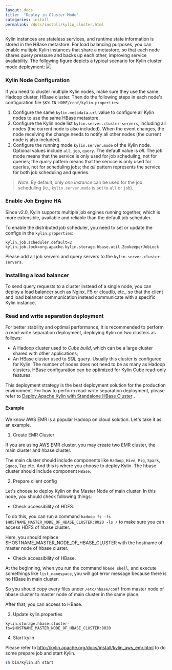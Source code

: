 ```yaml
---
layout: docs
title:  "Deploy in Cluster Mode"
categories: install
permalink: /docs/install/kylin_cluster.html
---
```



Kylin instances are stateless services, and runtime state information is stored in the HBase metastore. For load balancing purposes, you can enable multiple Kylin instances that share a metastore, so that each node shares query pressure and backs up each other, improving service availability. The following figure depicts a typical scenario for Kylin cluster mode deployment:
![](/images/install/kylin_server_modes.png)



### Kylin Node Configuration

If you need to cluster multiple Kylin nodes, make sure they use the same Hadoop cluster, HBase cluster. Then do the following steps in each node's configuration file `$KYLIN_HOME/conf/kylin.properties`:

1. Configure the same `kylin.metadata.url` value to configure all Kylin nodes to use the same HBase metastore.
2. Configure the Kylin node list `kylin.server.cluster-servers`, including all nodes (the current node is also included). When the event changes, the node receiving the change needs to notify all other nodes (the current node is also included).
3. Configure the running mode `kylin.server.mode` of the Kylin node. Optional values include `all`, `job`, `query`. The default value is *all*.
The *job* mode means that the service is only used for job scheduling, not for queries; the *query* pattern means that the service is only used for queries, not for scheduling jobs; the *all* pattern represents the service for both job scheduling and queries.

> *Note*:  By default, only *one instance* can be used for the job scheduling (ie., `kylin.server.mode` is set to `all` or `job`).



### Enable Job Engine HA

Since v2.0, Kylin supports multiple job engines running together, which is more extensible, available and reliable than the default job scheduler.

To enable the distributed job scheduler, you need to set or update the configs in the `kylin.properties`:

```properties
kylin.job.scheduler.default=2
kylin.job.lock=org.apache.kylin.storage.hbase.util.ZookeeperJobLock
```

Please add all job servers and query servers to the `kylin.server.cluster-servers`.



### Installing a load balancer

To send query requests to a cluster instead of a single node, you can deploy a load balancer such as [Nginx](http://nginx.org/en/), [F5](https://www.f5.com/) or [cloudlb](https://rubygems.org/gems/cloudlb/), etc., so that the client and load balancer communication instead communicate with a specific Kylin instance.



### Read and write separation deployment

For better stability and optimal performance, it is recommended to perform a read-write separation deployment, deploying Kylin on two clusters as follows:

* A Hadoop cluster used to *Cube build*, which can be a large cluster shared with other applications;
* An HBase cluster used to *SQL query*. Usually this cluster is configured for Kylin. The number of nodes does not need to be as many as Hadoop clusters. HBase configuration can be optimized for Kylin Cube read-only features.

This deployment strategy is the best deployment solution for the production environment. For how to perform read-write separation deployment, please refer to [Deploy Apache Kylin with Standalone HBase Cluster](/blog/2016/06/10/standalone-hbase-cluster/) .

#### Example

We know AWS EMR is a popular Hadoop on cloud solution. Let's take it as an example.

1. Create EMR Cluster

If you are using AWS EMR cluster, you may create two EMR cluster, the main cluster and hbase cluster.

The main cluster should include components like `Hadoop`, `Hive`, `Pig`, `Spark`, `Sqoop`, `Tez` etc. And this is where you choose to deploy Kylin.
The hbase cluster should include component `HBase`. 

2. Prepare client config


Let's choose to deploy Kylin on the Master Node of main cluster. In this node, you should check following things:


- Check accessibility of HDFS.


To do this, you can run a command `hadoop fs -fs $HOSTNAME_MASTER_NODE_OF_HBASE_CLUSTER:8020 -ls /` to make sure you can access HDFS of hbase cluster.

Here, you should replace $HOSTNAME_MASTER_NODE_OF_HBASE_CLUSTER with the hostname of master node of hbase cluster.


- Check accessibility of HBase.


At the beginning, when you run the command `hbase shell`, and execute somethings like `list_namespace`, you will got error message because there is no HBase in main cluster.

So you should copy every files under `/etc/hbase/conf` from master node of hbase cluster to master node of main cluster in the same place.

After that, you can access to HBase.


3. Update kylin.properties


```
kylin.storage.hbase.cluster-fs=$HOSTNAME_MASTER_NODE_OF_HBASE_CLUSTER:8020
```

4. Start kylin

Please refer to http://kylin.apache.org/docs/install/kylin_aws_emr.html to do some prepare job and start Kylin. 

```sh
sh bin/kylin.sh start
```
